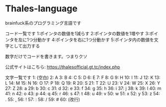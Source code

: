 # Thales-language
brainfuck系のプログラミング言語です

コード一覧です
1:ポインタの数値を1減らす
2:ポインタの数値を1増やす
3:ポインタを左に1つ分動かす
4:ポインタを右に1つ分動かす
5:ポインタ内の数値を文字として出力する

数字だけでコードを書きます。つまりクソ

公式サイトはこちら: https://thalesofficial.gt.tc/index.php

文字一覧です
1: (空白)
2: A
3: B
4: C
5: D
6: E
7: F
8: G
9: H
10: I
11: J
12: K
13: L
14: M
15: N
16: O
17: P
18: Q
19: R
20: S
21: T
22: U
23: V
24: W
25: X
26: Y
27: Z
28: a
29: b
30: c
31: d
32: e
33: f
34: g
35: h
36: i
37: j
38: k
39: l
40: m
41: n
42: o
43: p
44: q
45: r
46: s
47: t
48: u
49: v
50: w
51: x
52: y
53: z
54: .
55: ,
56: !
57: :
58: /
59: #
60: (改行)

